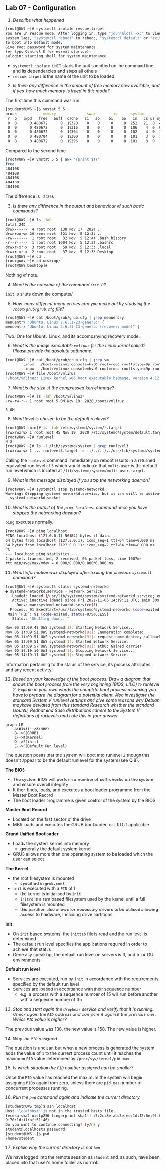 ## Lab 07 - Configuration

1. *Describe what happened*

```sh
[root@UWS ~]# systemctl isolate rescue.target
You are in rescue mode. After logging in, type "journalctl -xb" to view
system logs, "systemctl reboot" to reboot, "systemctl default" or "exit"
to boot into default mode.
Give root password for system maintenance
(or type Control-D for normal startup):
sulogin: starting shell for system maintenance
```

- `systemctl isolate UNIT` starts the unit specified on the command line and its dependencies and stops all others
- `rescue.target` is the name of the unit to be loaded

2. *Is there any difference in the amount of free memory now available, and if yes, how much memory is freed in this mode?*

The first time this command was run:
```sh
[student@UWS ~]$ vmstat 5 5
procs -----------memory---------- ---swap-- -----io---- -system-- ------cpu-----
 r  b   swpd   free   buff  cache   si   so    bi    bo   in   cs us sy id wa st
 0  0      0 480672      0  19320    0    0     0     0  252   21  8  4 88  0  0
 0  0      0 480672      0  19316    0    0     0     0  106    4  0  0 99  0  0
 0  0      0 480672      0  19304    0    0     0     0  102    4  0  1 99  0  0
 0  0      0 480704      0  19300    0    0     0     0  101    3  0  1 99  0  0
 0  0      0 480672      0  19296    0    0     0     0  101    3  0  1 99  0  0
```

Compared to the second time
```sh
[root@UWS ~]# vmstat 5 5 | awk '{print $4}'
free
484108
484108
484108
484108
484108
```

The difference is `-2436k`

3. *Is there any difference in the output and behaviour of such basic commands?*

```sh
[root@UWS ~]# ls -lah
total 24K
drwx------  4 root root  138 Nov 17  2020 .
drwxrwxrwx 20 root root  521 Nov  5 12:31 ..
-rw-------  1 root root   32 Nov  5 12:43 .bash_history
-r--r-----  1 root root 1004 Nov  5 12:32 .bashrc
drwxr-xr-x  3 root root   59 Nov  5 12:32 .local
drwxr-xr-x  2 root root   37 Nov  5 12:32 Desktop
[root@UWS ~]# cd .
[root@UWS ~]# cd Desktop/
[root@UWS Desktop]#
```

Nothing of note.

4. *What is the outcome of the command `init 0`?*

`init 0` shuts down the computer/

5. *How many different menu entries can you make out by studying the `/boot/grub/grub.cfg` file?*

```sh
[root@UWS ~]# cat /boot/grub/grub.cfg | grep menuentry
menuentry "Ubuntu, Linux 2.6.31-23-generic" {
menuentry "Ubuntu, Linux 2.6.31-23-generic (recovery mode)" {
```

Two. One for Ubuntu Linux, and its accompanying recovery mode.

6. *What is the image executable `vmlinuz` for the Linux kernel called? Please provide the absolute pathname.*

```sh
[root@UWS ~]# cat /boot/grub/grub.cfg | grep vm
        linux   /boot/vmlinuz console=hvc0 root=root rootfstype=9p rootflags=trans=virtio ro
        linux   /boot/vmlinuz console=hvc0 root=root rootfstype=9p rootflags=trans=virtio ro
[root@UWS ~]# file /boot/vmlinuz
"/boot/vmlinuz: Linux kernel x86 boot executable bzImage, version 4.12.0 (hecmargi@maximo) #10 Mon Oct 5 19:46:48 BST 2020, RO-rootFS, swap_dev 0x4, Normal VGA"
```

7. *What is the size of the compressed kernel image?*

```sh
[root@UWS ~]# ls -lah /boot/vmlinuz*
-rw-rw-r-- 1 root root 5.0M Nov 19  2020 /boot/vmlinuz
```

`5.0M`

8. *What level is chosen to be the default runlevel?*

```sh
[root@UWS sbin]# ls -lah /etc/systemd/system/*.target
lrwxrwxrwx 1 root root 45 Nov 19  2020 /etc/systemd/system/default.target -> ../../../lib/systemd/system/multi-user.target
[root@UWS ~]# runlevel
N 3
[root@UWS ~]# ls -l /lib/systemd/system | grep runlevel3
lrwxrwxrwx 1 ... runlevel3.target -> ../../../../usr/lib/systemd/system/multi-user.target
```

Calling the `runlevel` command immediately on reboot results in a returned equivalent run level of `3` which would indicate that `multi-user` is the default run level which is located at `/lib/systemd/system/multi-user.target`. 

9. *What is the message displayed if you stop the networking daemon?*

```sh
[root@UWS ~]# systemctl stop systemd-networkd
Warning: Stopping systemd-networkd.service, but it can still be activated by:
  systemd-networkd.socket
```

10. *What is the output of the `ping localhost` command once you have stopped the networking daemon?*

`ping` executes normally.

```sh
[root@UWS ~]# ping localhost
PING localhost (127.0.0.1) 56(84) bytes of data.
64 bytes from localhost (127.0.0.1): icmp_seq=1 ttl=64 time=0.000 ms
64 bytes from localhost (127.0.0.1): icmp_seq=2 ttl=64 time=0.000 ms
^C
--- localhost ping statistics ---
2 packets transmitted, 2 received, 0% packet loss, time 1007ms
rtt min/avg/max/mdev = 0.000/0.000/0.000/0.000 ms
```

11. *What information was displayed after issuing the previous `systemctl` command?*

```sh
[root@UWS ~]# systemctl status systemd-networkd
● systemd-networkd.service - Network Service
   Loaded: loaded (/usr/lib/systemd/system/systemd-networkd.service; enabled; vendor preset: enabled)
   Active: inactive (dead) since Fri 2021-11-05 14:19:11 UTC; 1min 30s ago
     Docs: man:systemd-networkd.service(8)
  Process: 91 ExecStart=/usr/lib/systemd/systemd-networkd (code=exited, status=0/SUCCESS)
 Main `PID`: 91 (code=exited, status=0/SUCCESS)
   Status: "Shutting down..."
 
Nov 05 13:09:48 UWS systemd[1]: Starting Network Service...
Nov 05 13:09:51 UWS systemd-networkd[91]: Enumeration completed
Nov 05 13:09:51 UWS systemd-networkd[91]: request_name_destroy_callback n_ref=1
Nov 05 13:09:51 UWS systemd[1]: Started Network Service.
Nov 05 13:09:57 UWS systemd-networkd[91]: eth0: Gained carrier
Nov 05 14:19:10 UWS systemd[1]: Stopping Network Service...
Nov 05 14:19:11 UWS systemd[1]: Stopped Network Service.
```

Information pertaining to the status of the service, its process attributes, and any recent activity.

12. *Based on your knowledge of the boot process: Draw a diagram that shows the boot process from the very beginning (BIOS, LILO) to runlevel 2. Explain in your own words the complete boot process assuming you have to prepare the diagram for a potential client. Also investigate the standard System V runlevel settings and give some reasons why Debian mayhave deviated from this standard Research whether the standard Ubuntu, Redhat and Suse distributions adhere to the System V definitions of runlevels and note this in your answer.*

```mermaid
graph LR
	A(BIOS)-->B(MBR)
	B-->C(GRUB)
	C-->D(Kernel)
	D-->E(init)
	E-->F(Default Run level)
```

The question posits that the system will boot into runlevel 2 though this doesn't appear to be the default runlevel for the system (see Q.8). 

**The BIOS**
- The system BIOS will perform a number of self-checks on the system and ensure overall integrity
- It then finds, loads, and executes a boot loader programme from the Master Boot Record
- The boot loader programme is given control of the system by the BIOS

**Master Boot Record**
- Located on the first sector of the drive
- MBR loads and executes the GRUB bootloader, or LILO if applicable

**Grand Unified Bootloader**
- Loads the system kernel into memory
	- generally the default system kernel
- GRUB allows more than one operating system to be loaded which the user can select

**The Kernel**
- the root filesystem is mounted
	- specified in `grub.conf`
- `init` is executed with a `PID` of 1
	- the kernel is initialised by `init`
	- `initrd` is a ram based filesystem used by the kernel until a full filesystem is mounted
	- this partition also allows for necessary drivers to be utilised allowing access to hardware, including drive partitions

**init**

- On `init` based systems, the `inittab` file is read and the run level is determined
- The default run level specifies the applications required in order to achieve that status
- Generally speaking, the default run level on servers is 3, and 5 for GUI environments

**Default run level**
- Services are executed, run by `init` in accordance with the requirements specified by the default run level
- Services are loaded in accordance with their sequence number
	- e.g. a process with a sequence number of 15 will run before another with a sequecne number of 35

13. *Stop and start again the `dropbear` service and verify that it is running. Check again the `PID` address and compare it against the previous one. Which `PID` value is higher?*

The previous value was 138, the new value is 158. The new value is higher.

14. *Why the `PID` assigned*

The question is unclear, but when a new process is generated the system adds the value of `1` to the current process count until it reaches the maximum `PID` value determined by `/proc/sys/kernel/pid_max`

15. *Is which situation the `PID` number assigned can be smaller?*

Once the `PID` value has reached the maximum the system will begin assigning `PID`s again from zero, unless there are `pid_max` number of concurrent processes running.

16. *Run the `pwd` command again and indicate the current directory.*

```sh
[student@UWS tmp]$ ssh localhost
Host 'localhost' is not in the trusted hosts file.
(ecdsa-sha2-nistp256 fingerprint sha1!! b7:2c:8e:ab:3e:ee:1d:12:6e:9f:03:da:b9:1
9:70:1d:31:af:51:46)
Do you want to continue connecting? (y/n) y
student@localhosts password:
[student@UWS ~]$ pwd
/home/student
```

17. *Explain why the current directory is not `tmp`*

We have logged into the remote session as `student` and, as such, have been placed into that user's home folder as normal.
